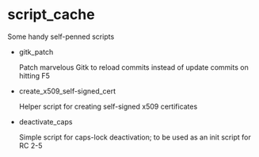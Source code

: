 # script_cache
Some handy self-penned scripts

* gitk_patch

	Patch marvelous Gitk to reload commits instead of update commits on hitting F5

* create_x509_self-signed_cert

	Helper script for creating self-signed x509 certificates

* deactivate_caps

	Simple script for caps-lock deactivation; to be used as an init script for RC 2-5
